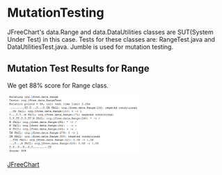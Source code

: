 # MutationTesting

JFreeChart's data.Range and data.DataUtilities classes are SUT(System Under Test) in this case.
Tests for these classes are: RangeTest.java and DataUtilitiesTest.java. Jumble is used for mutation testing.

Mutation Test Results for Range 
------

We get 88% score for Range class.
 

<img src="https://github.com/tugba2/MutationTesting/blob/master/resources/range_output.png" width="60%" height="60%">


<a href="http://www.jfree.org/jfreechart/">JFreeChart</a>



